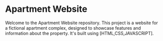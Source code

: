 # Apartment Website
Welcome to the Apartment Website repository. This project is a website for a fictional apartment complex, designed to showcase features and information about the property. It's built using [HTML,CSS,JAVASCRIPT].
